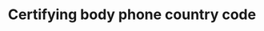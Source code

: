 ---
title: 'Certifying body phone country code'
slug: 'certification-certifying-body-phone-country-code'
description: 'International subscriber dialing (ISD) codes'
required: False
module: 'Certifying body'
cluster: 'Certification'
policy: 'Numeric value. Single value only.'
---